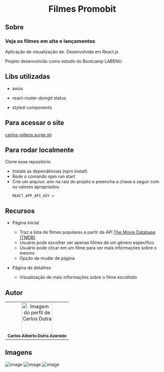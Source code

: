 # <h1 align='center'> Filmes Promobit </h1>

## Sobre
### Veja os filmes em alta e lançamentos 

Aplicação de visualização de.  Desenvolvida em React.js

Projeto desenvolvido como estudo do Bootcamp LABENU

## Libs utilizadas

- axios

- react-router-domgit status

- styled-components

## Para acessar o site

<a href="https://carlos-videos.surge.sh/">carlos-videos.surge.sh</a>


## Para rodar localmente
 Clone esse repositório
- Instale as dependências (npm install) 
- Rode o comando npm run start
- Crie um arquivo .env na raiz do projeto e preencha a chave a seguir com os valores apropriados:
   ```
   REACT_APP_API_KEY =
   ```

## Recursos
- Página inicial
  - Traz a lista de filmes populares a partir da API <a href="https://www.themoviedb.org/">The Movie Database (TMDB)</a>
  - Usuário pode escolher ver apenas filmes de um gênero específico
  - Usuário pode clicar em um filme para ver mais informações sobre o mesmo
  - Opção de mudar de página

- Página de detalhes
  - Visualização de mais informações sobre o filme escolhido

## Autor

<table>
  <tr>
    <td align="center"><a href="https://github.com/Carlos-Dutra-Azeredo">
    <img src="https://avatars.githubusercontent.com/u/81594451?v=4" width="100px" alt="Imagem do perfil de Carlos Dutra"/>
    <br />
    <sub><b>Carlos Alberto Dutra Azeredo</b></sub>

</table>



## Imagens

![image](https://user-images.githubusercontent.com/81594451/141823664-30dbf5a8-3d0e-4cd8-a3e2-cd0d3675a7e0.png)
![image](https://user-images.githubusercontent.com/81594451/141823794-27ad814b-8d71-44fe-bd27-45febc6d4907.png)
![image](https://user-images.githubusercontent.com/81594451/141823887-24336b19-fa42-4af1-8934-b6bfe7de3361.png)


